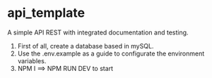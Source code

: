 # api_template
A simple API REST with integrated documentation and testing.

1. First of all, create a database based in mySQL.
2. Use the .env.example as a guide to configurate the environment variables.
3. NPM I ==> NPM RUN DEV to start
